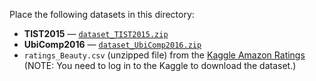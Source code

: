 Place the following datasets in this directory:
- **TIST2015** — [`dataset_TIST2015.zip`](https://sites.google.com/site/yangdingqi/home/foursquare-dataset#h.p_ID_56)
- **UbiComp2016** — [`dataset_UbiComp2016.zip`](https://sites.google.com/site/yangdingqi/home/foursquare-dataset#h.p_ID_68)
- `ratings_Beauty.csv` (unzipped file) from the [Kaggle Amazon Ratings](https://www.kaggle.com/datasets/skillsmuggler/amazon-ratings) 
(NOTE: You need to log in to the Kaggle to download the dataset.)

